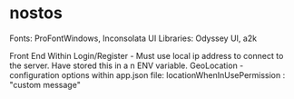 # nostos

Fonts: ProFontWindows, Inconsolata
UI Libraries: Odyssey UI, a2k

Front End
Within Login/Register - Must use local ip address to connect to the server. Have stored this in a n ENV variable.
GeoLocation - configuration options within app.json file: locationWhenInUsePermission : "custom message"
